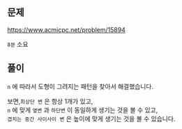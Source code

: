 ## 문제

https://www.acmicpc.net/problem/15894

`8분` 소요

## 풀이

`n` 에 따라서 도형이 그려지는 패턴을 찾아서 해결했습니다.

보면,`최상단 변` 은 항상 1개가 있고,  
`n` 에 맞게 `옆변` 과 `하단변` 이 동일하게 생기는 것을 볼 수 있고,  
`겹치는 중간 사이사이 변` 은 높이에 맞게 생기는 것을 볼 수 있습니다.
